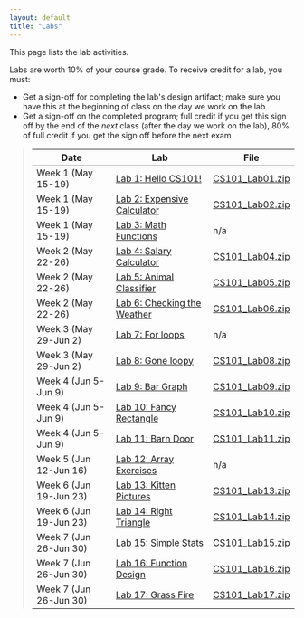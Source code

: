 ```yaml
---
layout: default
title: "Labs"
---
```


This page lists the lab activities.

Labs are worth 10% of your course grade.  To receive credit for a lab, you must:

* Get a sign-off for completing the lab's design artifact; make sure you have this at the beginning of class on the day we work on the lab
* Get a sign-off on the completed program; full credit if you get this sign off by the end of the *next* class (after the day we work on the lab), 80% of full credit if you get the sign off before the next exam

> Date | Lab | File
> ---- | --- | ----
> Week 1 (May 15-19)    | [Lab 1: Hello CS101!](lab01.html) | [CS101\_Lab01.zip](src/CS101_Lab01.zip)
> Week 1 (May 15-19)    | [Lab 2: Expensive Calculator](lab02.html) | [CS101\_Lab02.zip](src/CS101_Lab02.zip)
> Week 1 (May 15-19)    | [Lab 3: Math Functions](lab03.html) | n/a
> Week 2 (May 22-26)    | [Lab 4: Salary Calculator](lab04.html) | [CS101\_Lab04.zip](src/CS101_Lab04.zip)
> Week 2 (May 22-26)    | [Lab 5: Animal Classifier](lab05.html) | [CS101\_Lab05.zip](src/CS101_Lab05.zip)
> Week 2 (May 22-26)    | [Lab 6: Checking the Weather](lab06.html) | [CS101\_Lab06.zip](src/CS101_Lab06.zip)
> Week 3 (May 29-Jun 2) | [Lab 7: For loops](lab07.html) | n/a
> Week 3 (May 29-Jun 2) | [Lab 8: Gone loopy](lab08.html) | [CS101\_Lab08.zip](src/CS101_Lab08.zip)
> Week 4 (Jun 5-Jun 9)  | [Lab 9: Bar Graph](lab09.html) | [CS101\_Lab09.zip](src/CS101_Lab09.zip)
> Week 4 (Jun 5-Jun 9)  | [Lab 10: Fancy Rectangle](lab10.html) | [CS101\_Lab10.zip](src/CS101_Lab10.zip)
> Week 4 (Jun 5-Jun 9)  | [Lab 11: Barn Door](lab11.html) | [CS101\_Lab11.zip](src/CS101_Lab11.zip)
> Week 5 (Jun 12-Jun 16)| [Lab 12: Array Exercises](lab12.html) | n/a
> Week 6 (Jun 19-Jun 23)| [Lab 13: Kitten Pictures](lab13.html) | [CS101\_Lab13.zip](src/CS101_Lab13.zip)
> Week 6 (Jun 19-Jun 23)| [Lab 14: Right Triangle](lab14.html) | [CS101\_Lab14.zip](src/CS101_Lab14.zip)
> Week 7 (Jun 26-Jun 30)| [Lab 15: Simple Stats](lab15.html) | [CS101\_Lab15.zip](src/CS101_Lab15.zip)
> Week 7 (Jun 26-Jun 30)| [Lab 16: Function Design](lab16.html) | [CS101\_Lab16.zip](src/CS101_Lab16.zip)
> Week 7 (Jun 26-Jun 30)| [Lab 17: Grass Fire](lab17.html) | [CS101\_Lab17.zip](src/CS101_Lab17.zip)


<!--
> Feb 2 | [Lab 4: Salary Calculator](lab04.html) | [CS101\_Lab04.zip](CS101_Lab04.zip)
> Feb 7 | [Lab 5: Animal Classifier](lab05.html) | [CS101\_Lab05.zip](CS101_Lab05.zip)
> Feb 9 | [Lab 6: Checking the Weather](lab06.html) | [CS101\_Lab06.zip](CS101_Lab06.zip)
> Feb 16 | [Lab 7: For loops](lab07.html) | n/a
> Feb 21 | [Lab 8: Gone loopy](lab08.html) | [CS101\_Lab08.zip](CS101_Lab08.zip)
> Feb 23 | [Lab 9: Bar Graph](lab09.html) | [CS101\_Lab09.zip](CS101_Lab09.zip)
> Mar 7 | [Lab 10: Fancy Rectangle](lab10.html) | [CS101\_Lab10.zip](CS101_Lab10.zip)
> Mar 9 | [Lab 11: Barn Door](lab11.html) | [CS101\_Lab11.zip](CS101_Lab11.zip)
> Mar 21 | [Lab 12: Array Exercises](lab12.html) | n/a
> Mar 23 | [Lab 13: Kitten Pictures](lab13.html) | [CS101\_Lab13.zip](CS101_Lab13.zip)
> Mar 28 | [Lab 14: Right Triangle](lab14.html) | [CS101\_Lab14.zip](CS101_Lab14.zip)
> Mar 30 | [Lab 15: Simple Stats](lab15.html) | [CS101\_Lab15.zip](CS101_Lab15.zip)
> Apr 4 | [Lab 16: Function Design](lab16.html) | [CS101\_Lab16.zip](CS101_Lab16.zip)
> Apr 6 | [Lab 17: Grass Fire](lab17.html) | [CS101\_Lab17.zip](CS101_Lab17.zip)
> Apr 18 | [Lab 18: Fancy Output](lab18.html) | [CS101\_Lab18.zip](CS101_Lab18.zip)
> Apr 18 | [Lab 19: Boing!](lab19.html) | [CS101\_Lab19.zip](CS101_Lab19.zip)
> Apr 20 | [Lab 21: Boing! revisited](lab21.html) | [CS101\_Lab21.zip](CS101_Lab21.zip)
> Apr 25 | [Lab 23: Boing! with pointers](lab23.html) | [CS101\_Lab23.zip](CS101_Lab23.zip)
> Apr 27 | [Lab 25: Boing! particle simulation](lab25.html) | [CS101\_Lab25.zip](CS101_Lab25.zip)

> Apr 25 | [Lab 22: Complex numbers](lab22.html) | [CS101\_Lab22.zip](CS101_Lab22.zip)
> Apr 25 2 | [Lab 24: Mini Golf](lab24.html) | [CS101\_Lab24.zip](CS101_Lab24.zip)
> &mdash; | [Lab 5: Conditions reading/modifying exercise](lab05.html) | [CS101\_Lab05.zip](CS101_Lab05.zip)
> &mdash; | [Lab 11: More Array Exercises](lab11.html) | n/a
> &mdash; | [Lab 15: Functions reading/modifying exercise](lab15.html) | [CS101\_Lab15.zip](CS101_Lab15.zip)
-->
